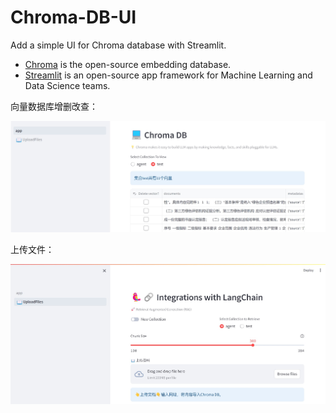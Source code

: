 # Chroma-DB-UI
Add a simple UI for Chroma database with Streamlit.  

- [Chroma](https://www.trychroma.com/) is the open-source embedding database.
- [Streamlit](https://streamlit.io/) is an open-source app framework for Machine Learning and Data Science teams.

向量数据库增删改查：

![fig1](static/fig1.jpg)

上传文件：

![fig2](static/fig2.jpg)